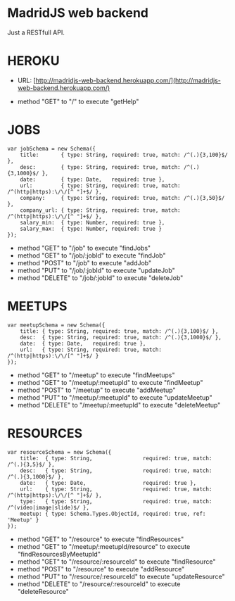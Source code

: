 MadridJS web backend
====================

Just a RESTfull API.

# HEROKU

- URL: [http://madridjs-web-backend.herokuapp.com/](http://madridjs-web-backend.herokuapp.com/)

- method "GET" to "/" to execute "getHelp"

# JOBS

~~~
var jobSchema = new Schema({
    title:       { type: String, required: true, match: /^(.){3,100}$/ },
    desc:        { type: String, required: true, match: /^(.){3,1000}$/ },
    date:        { type: Date,   required: true },
    url:         { type: String, required: true, match: /^(http|https):\/\/[^ "]+$/ },
    company:     { type: String, required: true, match: /^(.){3,50}$/ },
    company_url: { type: String, required: true, match: /^(http|https):\/\/[^ "]+$/ },
    salary_min:  { type: Number, required: true },
    salary_max:  { type: Number, required: true }
});
~~~

- method "GET" to "/job" to execute "findJobs"
- method "GET" to "/job/:jobId" to execute "findJob"
- method "POST" to "/job" to execute "addJob"
- method "PUT" to "/job/:jobId" to execute "updateJob"
- method "DELETE" to "/job/:jobId" to execute "deleteJob"

# MEETUPS

~~~
var meetupSchema = new Schema({
    title: { type: String, required: true, match: /^(.){3,100}$/ },
    desc:  { type: String, required: true, match: /^(.){3,1000}$/ },
    date:  { type: Date,   required: true },
    url:   { type: String, required: true, match: /^(http|https):\/\/[^ "]+$/ }
});
~~~

- method "GET" to "/meetup" to execute "findMeetups"
- method "GET" to "/meetup/:meetupId" to execute "findMeetup"
- method "POST" to "/meetup" to execute "addMeetup"
- method "PUT" to "/meetup/:meetupId" to execute "updateMeetup"
- method "DELETE" to "/meetup/:meetupId" to execute "deleteMeetup"

# RESOURCES

~~~
var resourceSchema = new Schema({
    title:  { type: String,                required: true, match: /^(.){3,5}$/ },
    desc:   { type: String,                required: true, match: /^(.){3,1000}$/ },
    date:   { type: Date,                  required: true },
    url:    { type: String,                required: true, match: /^(http|https):\/\/[^ "]+$/ },
    type:   { type: String,                required: true, match: /^(video|image|slide)$/ },
    meetup: { type: Schema.Types.ObjectId, required: true, ref: 'Meetup' }
});
~~~

- method "GET" to "/resource" to execute "findResources"
- method "GET" to "/meetup/:meetupId/resource" to execute "findResourcesByMeetupId"
- method "GET" to "/resource/:resourceId" to execute "findResource"
- method "POST" to "/resource" to execute "addResource"
- method "PUT" to "/resource/:resourceId" to execute "updateResource"
- method "DELETE" to "/resource/:resourceId" to execute "deleteResource"

